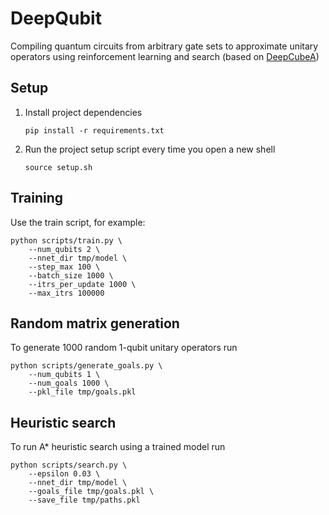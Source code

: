 # DeepQubit

Compiling quantum circuits from arbitrary gate sets to approximate unitary operators using reinforcement learning and search
(based on [DeepCubeA](https://cse.sc.edu/~foresta/assets/files/SolvingTheRubiksCubeWithDeepReinforcementLearningAndSearch_Final.pdf))

## Setup

1. Install project dependencies

    ```
    pip install -r requirements.txt
    ```

2. Run the project setup script every time you open a new shell

    ```
    source setup.sh
    ```

## Training

Use the train script, for example:

```
python scripts/train.py \
    --num_qubits 2 \
    --nnet_dir tmp/model \
    --step_max 100 \
    --batch_size 1000 \
    --itrs_per_update 1000 \
    --max_itrs 100000
```

## Random matrix generation

To generate 1000 random 1-qubit unitary operators run
```
python scripts/generate_goals.py \
    --num_qubits 1 \
    --num_goals 1000 \
    --pkl_file tmp/goals.pkl
```

## Heuristic search

To run A* heuristic search using a trained model run
```
python scripts/search.py \
    --epsilon 0.03 \
    --nnet_dir tmp/model \
    --goals_file tmp/goals.pkl \
    --save_file tmp/paths.pkl
```
